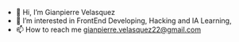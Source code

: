 - 👋 Hi, I’m Gianpierre Velasquez
- 👀 I’m interested in FrontEnd Developing, Hacking and IA Learning,
- 📫 How to reach me gianpierre.velasquez22@gmail.com

<!---
gianpierreVelasquez/gianpierreVelasquez is a ✨ special ✨ repository because its `README.md` (this file) appears on your GitHub profile.
You can click the Preview link to take a look at your changes.
--->
